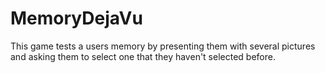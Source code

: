 # MemoryDejaVu
This game tests a users memory by presenting them with several pictures and asking them to select one that they haven't selected before.  
